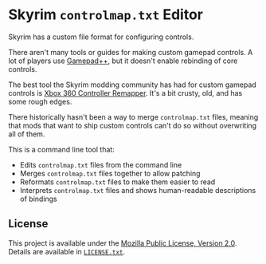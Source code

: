# Skyrim `controlmap.txt` Editor
Skyrim has a custom file format for configuring controls.

There aren't many tools or guides for making custom gamepad controls. A lot of players use [Gamepad++](https://www.nexusmods.com/skyrimspecialedition/mods/27007), but it doesn't enable rebinding of core controls.

The best tool the Skyrim modding community has had for custom gamepad controls is [Xbox 360 Controller Remapper](https://www.nexusmods.com/skyrim/mods/35405). It's a bit crusty, old, and has some rough edges.

There historically hasn't been a way to merge `controlmap.txt` files, meaning that mods that want to ship custom controls can't do so without overwriting all of them.

This is a command line tool that:
- Edits `controlmap.txt` files from the command line
- Merges `controlmap.txt` files together to allow patching
- Reformats `controlmap.txt` files to make them easier to read
- Interprets `controlmap.txt` files and shows human-readable descriptions of bindings

## License
This project is available under the [Mozilla Public License, Version 2.0](https://www.mozilla.org/en-US/MPL/2.0/). Details are available in [`LICENSE.txt`](LICENSE.txt).